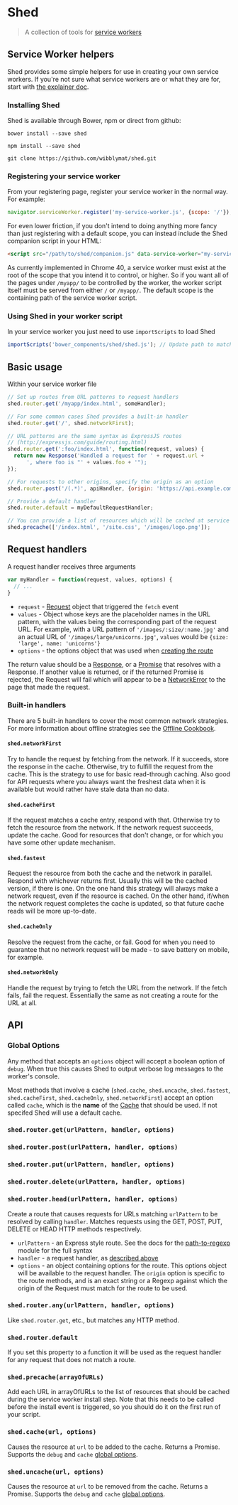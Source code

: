 # Shed

> A collection of tools for [service workers](https://slightlyoff.github.io/ServiceWorker/spec/service_worker/)

## Service Worker helpers

Shed provides some simple helpers for use in creating your own service workers. If you're not sure what service workers are or what they are for, start with [the explainer doc](https://github.com/slightlyoff/ServiceWorker/blob/master/explainer.md).

### Installing Shed

Shed is available through Bower, npm or direct from github:

`bower install --save shed`

`npm install --save shed`

`git clone https://github.com/wibblymat/shed.git`

### Registering your service worker

From your registering page, register your service worker in the normal way. For example:

```javascript
navigator.serviceWorker.register('my-service-worker.js', {scope: '/'});
```

For even lower friction, if you don't intend to doing anything more fancy than just registering with a default scope, you can instead include the Shed companion script in your HTML:

```html
<script src="/path/to/shed/companion.js" data-service-worker="my-service-worker.js"></script>
```

As currently implemented in Chrome 40, a service worker must exist at the root of the scope that you intend it to control, or higher. So if you want all of the pages under `/myapp/` to be controlled by the worker, the worker script itself must be served from either `/` or `/myapp/`. The default scope is the containing path of the service worker script.

### Using Shed in your worker script

In your service worker you just need to use `importScripts` to load Shed

```javascript
importScripts('bower_components/shed/shed.js'); // Update path to match your own setup
```

## Basic usage
Within your service worker file
```javascript
// Set up routes from URL patterns to request handlers
shed.router.get('/myapp/index.html', someHandler);

// For some common cases Shed provides a built-in handler
shed.router.get('/', shed.networkFirst);

// URL patterns are the same syntax as ExpressJS routes
// (http://expressjs.com/guide/routing.html)
shed.router.get(':foo/index.html', function(request, values) {
  return new Response('Handled a request for ' + request.url +
      ', where foo is "' + values.foo + '");
});

// For requests to other origins, specify the origin as an option
shed.router.post('/(.*)', apiHandler, {origin: 'https://api.example.com'});

// Provide a default handler
shed.router.default = myDefaultRequestHandler;

// You can provide a list of resources which will be cached at service worker install time
shed.precache(['/index.html', '/site.css', '/images/logo.png']);
```

## Request handlers
A request handler receives three arguments

```javascript
var myHandler = function(request, values, options) {
  // ...
}
```

- `request` - [Request](https://fetch.spec.whatwg.org/#request) object that triggered the `fetch` event
- `values` - Object whose keys are the placeholder names in the URL pattern, with the values being the corresponding part of the request URL. For example, with a URL pattern of `'/images/:size/:name.jpg'` and an actual URL of `'/images/large/unicorns.jpg'`, `values` would be `{size: 'large', name: 'unicorns'}`
- `options` - the options object that was used when [creating the route](#api)

The return value should be a [Response](https://fetch.spec.whatwg.org/#response), or a [Promise](http://www.html5rocks.com/en/tutorials/es6/promises/) that resolves with a Response. If another value is returned, or if the returned Promise is rejected, the Request will fail which will appear to be a [NetworkError](https://developer.mozilla.org/en-US/docs/Web/API/DOMException#exception-NetworkError) to the page that made the request.

### Built-in handlers

There are 5 built-in handlers to cover the most common network strategies. For more information about offline strategies see the [Offline Cookbook](http://jakearchibald.com/2014/offline-cookbook/).

#### `shed.networkFirst`
Try to handle the request by fetching from the network. If it succeeds, store the response in the cache. Otherwise, try to fulfill the request from the cache. This is the strategy to use for basic read-through caching. Also good for API requests where you always want the freshest data when it is available but would rather have stale data than no data.

#### `shed.cacheFirst`
If the request matches a cache entry, respond with that. Otherwise try to fetch the resource from the network. If the network request succeeds, update the cache. Good for resources that don't change, or for which you have some other update mechanism.

#### `shed.fastest`
Request the resource from both the cache and the network in parallel. Respond with whichever returns first. Usually this will be the cached version, if there is one. On the one hand this strategy will always make a network request, even if the resource is cached. On the other hand, if/when the network request completes the cache is updated, so that future cache reads will be more up-to-date.

#### `shed.cacheOnly`
Resolve the request from the cache, or fail. Good for when you need to guarantee that no network request will be made - to save battery on mobile, for example.

#### `shed.networkOnly`
Handle the request by trying to fetch the URL from the network. If the fetch fails, fail the request. Essentially the same as not creating a route for the URL at all.

## API

### Global Options
Any method that accepts an `options` object will accept a boolean option of `debug`. When true this causes Shed to output verbose log messages to the worker's console.

Most methods that involve a cache (`shed.cache`, `shed.uncache`, `shed.fastest`, `shed.cacheFirst`, `shed.cacheOnly`, `shed.networkFirst`) accept an option called `cache`, which is the **name** of the [Cache](https://slightlyoff.github.io/ServiceWorker/spec/service_worker/#cache) that should be used. If not specifed Shed will use a default cache.

### `shed.router.get(urlPattern, handler, options)`
### `shed.router.post(urlPattern, handler, options)`
### `shed.router.put(urlPattern, handler, options)`
### `shed.router.delete(urlPattern, handler, options)`
### `shed.router.head(urlPattern, handler, options)`
Create a route that causes requests for URLs matching `urlPattern` to be resolved by calling `handler`. Matches requests using the GET, POST, PUT, DELETE or HEAD HTTP methods respectively.

- `urlPattern` - an Express style route. See the docs for the [path-to-regexp](https://github.com/pillarjs/path-to-regexp) module for the full syntax
- `handler` - a request handler, as [described above](#request-handlers)
- `options` - an object containing options for the route. This options object will be available to the request handler. The `origin` option is specific to the route methods, and is an exact string or a Regexp against which the origin of the Request must match for the route to be used.

### `shed.router.any(urlPattern, handler, options)`
Like `shed.router.get`, etc., but matches any HTTP method.

### `shed.router.default`
If you set this property to a function it will be used as the request handler for any request that does not match a route.

### `shed.precache(arrayOfURLs)`
Add each URL in arrayOfURLs to the list of resources that should be cached during the service worker install step. Note that this needs to be called before the install event is triggered, so you should do it on the first run of your script.

### `shed.cache(url, options)`
Causes the resource at `url` to be added to the cache. Returns a Promise. Supports the `debug` and `cache` [global options](#global-options).

### `shed.uncache(url, options)`
Causes the resource at `url` to be removed from the cache. Returns a Promise. Supports the `debug` and `cache` [global options](#global-options).
